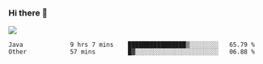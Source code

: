### Hi there 👋
![](https://github-readme-stats.vercel.app/api?username=tuichenchuxin)
<!--START_SECTION:waka-->

```text
Java             9 hrs 7 mins    ████████████████▒░░░░░░░░   65.79 %
Other            57 mins         █▓░░░░░░░░░░░░░░░░░░░░░░░   06.88 %
```

<!--END_SECTION:waka-->

